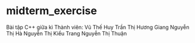 # midterm_exercise
Bài tập C++ giữa kì
Thành viên: Vũ Thế Huy
            Trần Thị Hương Giang
            Nguyễn Thị Hà
            Nguyễn Thị Kiểu Trang
            Nguyễn Thị Thuận
